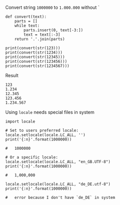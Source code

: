 Convert string `1000000` to `1.000.000` without `

    def convert(text):
        parts = []
        while text:
            parts.insert(0, text[-3:])
            text = text[:-3]
        return '.'.join(parts)

    print(convert(str(123)))
    print(convert(str(1234)))
    print(convert(str(12345)))
    print(convert(str(123456)))
    print(convert(str(1234567)))

Result 

    123
    1.234
    12.345
    123.456
    1.234.567

Using `locale` needs special files in system

    import locale

    # Set to users preferred locale:
    locale.setlocale(locale.LC_ALL, '')
    print('{:n}'.format(1000000))
    
    #   1000000

    # Or a specific locale:
    locale.setlocale(locale.LC_ALL, "en_GB.UTF-8")
    print('{:n}'.format(1000000))
    
    #   1,000,000   
    
    locale.setlocale(locale.LC_ALL, "de_DE.utf-8")
    print('{:n}'.format(1000000))
    
    #   error because I don't have `de_DE` in system
    
